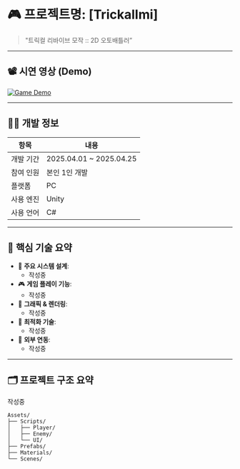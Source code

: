 # 🎮 프로젝트명: [TrickalImi]

> "트릭컬 리바이브 모작 :: 2D 오토배틀러”

<!--![Header Banner](https://your-image-link)  (옵션) 상단 배너 이미지 -->

---

## 📽️ 시연 영상 (Demo)

[![Game Demo](https://img.youtube.com/vi/gSAs4N972ws/0.jpg)](https://youtu.be/gSAs4N972ws)

<!-- 위 YOUTUBE_ID는 영상 링크에서 id만 복사해서 넣기 -->
<!-- 예: https://youtu.be/abcd1234 → YOUTUBE_ID = abcd1234 -->

---

## 🧑‍💻 개발 정보

| 항목 | 내용 |
|------|------|
| 개발 기간 |2025.04.01 ~ 2025.04.25 |
| 참여 인원 | 본인 1인 개발 |
| 플랫폼 | PC |
| 사용 엔진 | Unity |
| 사용 언어 | C# |

---

## 🧠 핵심 기술 요약

- 🎯 **주요 시스템 설계**:
  - 작성중
- 🎮 **게임 플레이 기능**:
  - 작성중
- 🎨 **그래픽 & 렌더링**:
  - 작성중
- 🧵 **최적화 기술**:
  - 작성중
- 🔗 **외부 연동**:
  - 작성중

---

## 🗂️ 프로젝트 구조 요약
작성중
```plaintext
Assets/
├── Scripts/
│   ├── Player/
│   ├── Enemy/
│   └── UI/
├── Prefabs/
├── Materials/
└── Scenes/

